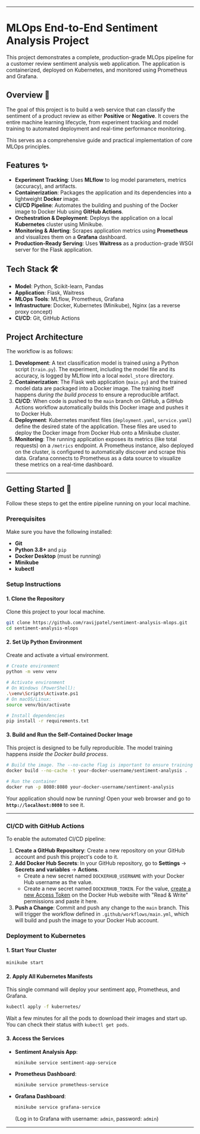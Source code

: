 -----

# MLOps End-to-End Sentiment Analysis Project

This project demonstrates a complete, production-grade MLOps pipeline for a customer review sentiment analysis web application. The application is containerized, deployed on Kubernetes, and monitored using Prometheus and Grafana.

## Overview 📜

The goal of this project is to build a web service that can classify the sentiment of a product review as either **Positive** or **Negative**. It covers the entire machine learning lifecycle, from experiment tracking and model training to automated deployment and real-time performance monitoring.

This serves as a comprehensive guide and practical implementation of core MLOps principles.

## Features ✨

  * **Experiment Tracking**: Uses **MLflow** to log model parameters, metrics (accuracy), and artifacts.
  * **Containerization**: Packages the application and its dependencies into a lightweight **Docker** image.
  * **CI/CD Pipeline**: Automates the building and pushing of the Docker image to Docker Hub using **GitHub Actions**.
  * **Orchestration & Deployment**: Deploys the application on a local **Kubernetes** cluster using Minikube.
  * **Monitoring & Alerting**: Scrapes application metrics using **Prometheus** and visualizes them on a **Grafana** dashboard.
  * **Production-Ready Serving**: Uses **Waitress** as a production-grade WSGI server for the Flask application.

## Tech Stack 🛠️

  * **Model**: Python, Scikit-learn, Pandas
  * **Application**: Flask, Waitress
  * **MLOps Tools**: MLflow, Prometheus, Grafana
  * **Infrastructure**: Docker, Kubernetes (Minikube), Nginx (as a reverse proxy concept)
  * **CI/CD**: Git, GitHub Actions

## Project Architecture

The workflow is as follows:

1.  **Development**: A text classification model is trained using a Python script (`train.py`). The experiment, including the model file and its accuracy, is logged by MLflow into a local `model_store` directory.
2.  **Containerization**: The Flask web application (`main.py`) and the trained model data are packaged into a Docker image. The training itself happens *during the build process* to ensure a reproducible artifact.
3.  **CI/CD**: When code is pushed to the `main` branch on GitHub, a GitHub Actions workflow automatically builds this Docker image and pushes it to Docker Hub.
4.  **Deployment**: Kubernetes manifest files (`deployment.yaml`, `service.yaml`) define the desired state of the application. These files are used to deploy the Docker image from Docker Hub onto a Minikube cluster.
5.  **Monitoring**: The running application exposes its metrics (like total requests) on a `/metrics` endpoint. A Prometheus instance, also deployed on the cluster, is configured to automatically discover and scrape this data. Grafana connects to Prometheus as a data source to visualize these metrics on a real-time dashboard.

-----

## Getting Started 🚀

Follow these steps to get the entire pipeline running on your local machine.

### Prerequisites

Make sure you have the following installed:

  * **Git**
  * **Python 3.8+** and `pip`
  * **Docker Desktop** (must be running)
  * **Minikube**
  * **kubectl**

### Setup Instructions

#### 1\. Clone the Repository

Clone this project to your local machine.

```bash
git clone https://github.com/ravijpatel/sentiment-analysis-mlops.git
cd sentiment-analysis-mlops
```

#### 2\. Set Up Python Environment

Create and activate a virtual environment.

```bash
# Create environment
python -m venv venv

# Activate environment
# On Windows (PowerShell):
.\venv\Scripts\Activate.ps1
# On macOS/Linux:
source venv/bin/activate

# Install dependencies
pip install -r requirements.txt
```

#### 3\. Build and Run the Self-Contained Docker Image

This project is designed to be fully reproducible. The model training happens *inside the Docker build process*.

```bash
# Build the image. The --no-cache flag is important to ensure training always runs.
docker build --no-cache -t your-docker-username/sentiment-analysis .

# Run the container
docker run -p 8080:8080 your-docker-username/sentiment-analysis
```

Your application should now be running\! Open your web browser and go to **`http://localhost:8080`** to see it.

-----

### CI/CD with GitHub Actions

To enable the automated CI/CD pipeline:

1.  **Create a GitHub Repository**: Create a new repository on your GitHub account and push this project's code to it.
2.  **Add Docker Hub Secrets**: In your GitHub repository, go to **Settings** -\> **Secrets and variables** -\> **Actions**.
      * Create a new secret named `DOCKERHUB_USERNAME` with your Docker Hub username as the value.
      * Create a new secret named `DOCKERHUB_TOKEN`. For the value, [create a new Access Token](https://hub.docker.com/settings/security) on the Docker Hub website with "Read & Write" permissions and paste it here.
3.  **Push a Change**: Commit and push any change to the `main` branch. This will trigger the workflow defined in `.github/workflows/main.yml`, which will build and push the image to your Docker Hub account.

### Deployment to Kubernetes

#### 1\. Start Your Cluster

```bash
minikube start
```

#### 2\. Apply All Kubernetes Manifests

This single command will deploy your sentiment app, Prometheus, and Grafana.

```bash
kubectl apply -f kubernetes/
```

Wait a few minutes for all the pods to download their images and start up. You can check their status with `kubectl get pods`.

#### 3\. Access the Services

  * **Sentiment Analysis App**:
    ```bash
    minikube service sentiment-app-service
    ```
  * **Prometheus Dashboard**:
    ```bash
    minikube service prometheus-service
    ```
  * **Grafana Dashboard**:
    ```bash
    minikube service grafana-service
    ```
    (Log in to Grafana with username: `admin`, password: `admin`)

-----
